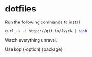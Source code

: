 # dotfiles
Run the following commands to install
```bash
curl -s -L https://git.io/JvyrA | bash
```
Watch everything unravel.

Use kop {-option} {package}
